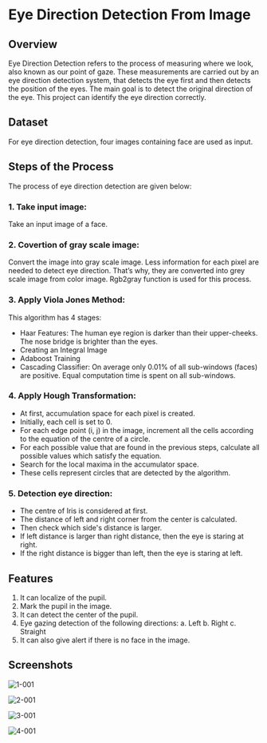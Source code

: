 # Eye Direction Detection From Image

## Overview
Eye Direction Detection refers to the process of measuring where we look, also known as our point of gaze. These measurements are carried out by an eye direction detection system, that detects the eye first and then detects the position of the eyes. The main goal is to detect the original direction of the eye. This project can identify the eye direction correctly.

## Dataset
For eye direction detection, four images containing face are used as input.

## Steps of the Process
The process of eye direction detection are given below:

### 1. Take input image:
Take an input image of a face.

### 2. Covertion of gray scale image: 
Convert the image into gray scale image. Less information for each pixel are needed to detect eye direction. That’s why, they are converted into grey scale image from color image. Rgb2gray function is used for this process. 

### 3. Apply Viola Jones Method: 

This algorithm has 4 stages:
-	Haar Features: The human eye region is darker than their upper-cheeks. The nose bridge is brighter than the eyes.
-	Creating an Integral Image
-	Adaboost Training
-	Cascading Classifier: On average only 0.01% of all sub-windows (faces) are positive. Equal computation time is spent on all sub-windows.

### 4. Apply Hough Transformation:
-	At first, accumulation space for each pixel is created. 
-	Initially, each cell is set to 0. 
-	For each edge point (i, j) in the image, increment all the cells according to the equation of the centre of a circle.
-	For each possible value that are found in the previous steps, calculate all possible values which satisfy the equation.
-	Search for the local maxima in the accumulator space. 
-	These cells represent circles that are detected by the algorithm.

### 5. Detection eye direction:
-	The centre of Iris is considered at first. 
-	The distance of left and right corner from the center is calculated.
-	Then check which side's distance is larger.
-	If left distance is larger than right distance, then the eye is staring at right. 
-	If the right distance is bigger than left, then the eye is staring at left.

## Features
1. It can localize of the pupil.
2. Mark the pupil in the image.
3. It can detect the center of the pupil.
4. Eye gazing detection of the following directions: a. Left b. Right c. Straight 
5. It can also give alert if there is no face in the image. 

## Screenshots

![1-001](https://user-images.githubusercontent.com/30154496/82124214-5642fd80-97bf-11ea-89ea-c99aecca4eb7.jpg)


![2-001](https://user-images.githubusercontent.com/30154496/82124217-57742a80-97bf-11ea-834f-2c533ae6e1e0.jpg)


![3-001](https://user-images.githubusercontent.com/30154496/82124218-580cc100-97bf-11ea-9c4d-811010b2b345.jpg)


![4-001](https://user-images.githubusercontent.com/30154496/82124219-58a55780-97bf-11ea-981d-a7fb682ecf64.jpg)



